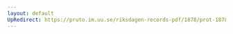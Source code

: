 ```yaml
---
layout: default
UpRedirect: https://pruto.im.uu.se/riksdagen-records-pdf/1878/prot-1878--ak--035/prot-1878--ak--035_027.pdf
---
```

